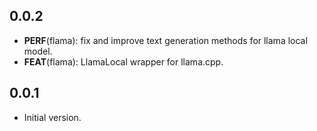## 0.0.2

 - **PERF**(flama): fix and improve text generation methods for llama local model.
 - **FEAT**(flama): LlamaLocal wrapper for llama.cpp.

## 0.0.1

- Initial version.
